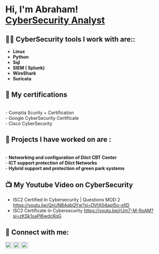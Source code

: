 <h1>Hi, I'm Abraham! <br/><a href="https://github.com/callswetaiss/callsweetaiss/edit/main/README.md">CyberSecurity Analyst</a> </h1>

<h2>👨‍💻 CyberSecurity tools I work with are::</h2>

- <b>Linux </b>
- <b>Python </b>
- <b>Sql</b> 
- <b>SIEM ( Splunk)</b>
- <b>WireShark</b>
- <b>Suricata </b>

<h2>🌱 My certifications </h2><br>
- <b></b>Comptia Scurity + Certification<b></b><br>
- <b></b>Google CyberSecurity Certificate<b></b><br>
- <b></b>Cisco CyberSecurity <b></b><br>

<h2>🔭 Projects I have worked on are :</h2><br> 
- <b> Networking and configuration of Diict CBT Center</b><br>
- <b> ICT support protection of Diict Networks </b><br>
- <b> Hybrid support and protection of green park systems </b><br>

<h2>📺 My Youtube Video on CyberSecurity</h2>

- ISC2 Certified In Cybersecurity | Questions MOD 2
  https://youtu.be/QnUNB4qbQYw?si=DVtX04apI5o-sfiD
- ISC2 Certificate In Cybersecurity
  https://youtu.be/rUm7-M-RsAM?si=zKSk1xaPl6wdcRqG

<h2> 🤳 Connect with me:</h2>

[<img align="left" alt="callsweetaiss | Twitter" width="22px" src="https://cdn.jsdelivr.net/npm/simple-icons@v3/icons/twitter.svg" />][twitter]
[<img align="left" alt="callsweetaiss | YouTube" width="22px" src="https://cdn.jsdelivr.net/npm/simple-icons@v3/icons/youtube.svg" />][youtube]
[<img align="left" alt="callsweetaiss | LinkedIn" width="22px" src="https://cdn.jsdelivr.net/npm/simple-icons@v3/icons/linkedin.svg" />][linkedin]


[twitter]: https://twitter.com/diictnigeria
[youtube]: https://www.youtube.com/channel/UCoj0_JAwcKdTqMVvpXl-wxQ
[linkedin]: www.linkedin.com/in/eguevoi-aigbokhai-710992129/

<!--
**joshmadakor1/joshmadakor1** is a ✨ _special_ ✨ repository because its `README.md` (this file) appears on your GitHub profile.

Here are some ideas to get you started:

- 🔭 I’m currently working on ...
- 🌱 I’m currently learning ...
- 👯 I’m looking to collaborate on ...
- 🤔 I’m looking for help with ...
- 💬 Ask me about ...
- 📫 How to reach me: ...
- 😄 Pronouns: ...
- ⚡ Fun fact: ...
-->
